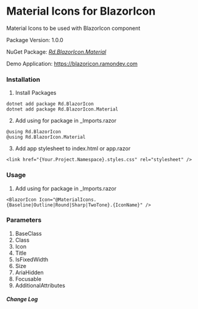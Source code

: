 # Material Icons for BlazorIcon

Material Icons to be used with BlazorIcon component

Package Version: 1.0.0

NuGet Package: *[Rd.BlazorIcon.Material](https://www.nuget.org/packages/Rd.BlazorIcon.Material)*

Demo Application:  https://blazoricon.ramondev.com


### Installation
1) Install Packages
```
dotnet add package Rd.BlazorIcon
dotnet add package Rd.BlazorIcon.Material
```
    
2) Add using for package in _Imports.razor
```
@using Rd.BlazorIcon
@using Rd.BlazorIcon.Material
```

3) Add app stylesheet to index.html or app.razor
```
<link href="{Your.Project.Namespace}.styles.css" rel="stylesheet" />
```

### Usage

1) Add using for package in _Imports.razor
```
<BlazorIcon Icon="@MaterialIcons.{Baseline|Outline|Round|Sharp|TwoTone}.{IconName}" />
```

### Parameters

1) BaseClass
2) Class
3) Icon
4) Title
5) IsFixedWidth
6) Size
7) AriaHidden
8) Focusable
9) AdditionalAttributes


##### Change Log